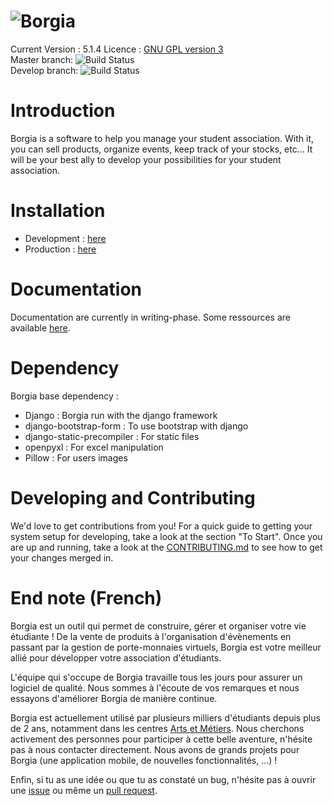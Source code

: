 # ![Borgia](./borgia/static/static_dirs/img/borgia-logo-light.png "Borgia")

Current Version : 5.1.4
Licence : [GNU GPL version 3](./license.txt)  
Master branch: ![Build Status](https://github.com/borgia-app/Borgia/actions/workflows/main.yml/badge.svg?branch=master)  
Develop branch: ![Build Status](https://github.com/borgia-app/Borgia/actions/workflows/main.yml/badge.svg?branch=master)

# Introduction

Borgia is a software to help you manage your student association. With it, you
can sell products, organize events, keep track of your stocks, etc...
It will be your best ally to develop your possibilities for your student association.

# Installation

- Development : [here](https://github.com/borgia-app/Borgia-docs/blob/master/tutorials/dev_install.md)
- Production : [here](https://github.com/borgia-app/Borgia-docs/blob/master/tutorials/prod_install.md)

# Documentation

Documentation are currently in writing-phase. Some ressources are available
[here](https://github.com/borgia-app/Borgia-docs).

# Dependency

Borgia base dependency :

- Django : Borgia run with the django framework
- django-bootstrap-form : To use bootstrap with django
- django-static-precompiler : For static files
- openpyxl : For excel manipulation
- Pillow : For users images

# Developing and Contributing

We'd love to get contributions from you! For a quick guide to getting your
system setup for developing, take a look at the section "To Start".
Once you are up and running, take a look at the
[CONTRIBUTING.md](https://github.com/borgia-app/Borgia/CONTRIBUTING.md) to see
how to get your changes merged in.

# End note (French)

Borgia est un outil qui permet de construire, gérer et organiser votre vie
étudiante ! De la vente de produits à l'organisation d'évènements en passant
par la gestion de porte-monnaies virtuels, Borgia est votre meilleur allié pour
développer votre association d'étudiants.

L'équipe qui s'occupe de Borgia travaille tous les jours pour assurer un
logiciel de qualité. Nous sommes à l'écoute de vos remarques et nous essayons
d'améliorer Borgia de manière continue.

Borgia est actuellement utilisé par plusieurs milliers d'étudiants depuis plus
de 2 ans, notamment dans les centres [Arts et Métiers](https://artsetmetiers.fr/).
Nous cherchons activement des personnes pour participer à cette belle aventure,
n'hésite pas à nous contacter directement. Nous avons de grands projets pour Borgia
(une application mobile, de nouvelles fonctionnalités, ...) !

Enfin, si tu as une idée ou que tu as constaté un bug, n'hésite pas à ouvrir
une [issue](https://github.com/borgia-app/Borgia/issues) ou même un
[pull request](https://github.com/borgia-app/Borgia/pulls).
